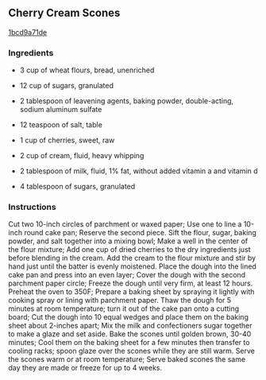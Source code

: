 ## Cherry Cream Scones

[1bcd9a71de](http://www.food.com/recipe/cherry-cream-scones-129195)

### Ingredients

 - 3 cup of wheat flours, bread, unenriched

 - 12 cup of sugars, granulated

 - 2 tablespoon of leavening agents, baking powder, double-acting, sodium aluminum sulfate

 - 12 teaspoon of salt, table

 - 1 cup of cherries, sweet, raw

 - 2 cup of cream, fluid, heavy whipping

 - 2 tablespoon of milk, fluid, 1% fat, without added vitamin a and vitamin d

 - 4 tablespoon of sugars, granulated

### Instructions

Cut two 10-inch circles of parchment or waxed paper; Use one to line a 10-inch round cake pan; Reserve the second piece. Sift the flour, sugar, baking powder, and salt together into a mixing bowl; Make a well in the center of the flour mixture; Add one cup of dried cherries to the dry ingredients just before blending in the cream. Add the cream to the flour mixture and stir by hand just until the batter is evenly moistened. Place the dough into the lined cake pan and press into an even layer; Cover the dough with the second parchment paper circle; Freeze the dough until very firm, at least 12 hours. Preheat the oven to 350F; Prepare a baking sheet by spraying it lightly with cooking spray or lining with parchment paper. Thaw the dough for 5 minutes at room temperature; turn it out of the cake pan onto a cutting board; Cut the dough into 10 equal wedges and place them on the baking sheet about 2-inches apart; Mix the milk and confectioners sugar together to make a glaze and set aside. Bake the scones until golden brown, 30-40 minutes; Cool them on the baking sheet for a few minutes then transfer to cooling racks; spoon glaze over the scones while they are still warm. Serve the scones warm or at room temperature; Serve baked scones the same day they are made or freeze for up to 4 weeks.